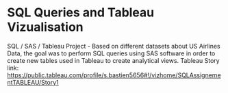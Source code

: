 # SQL Queries and Tableau Vizualisation
SQL / SAS / Tableau Project - Based on different datasets about US Airlines Data, the goal was to perform SQL queries using SAS software in order to create new tables used in Tableau to create analytical views.
Tableau Story link: https://public.tableau.com/profile/s.bastien5656#!/vizhome/SQLAssignementTABLEAU/Story1
